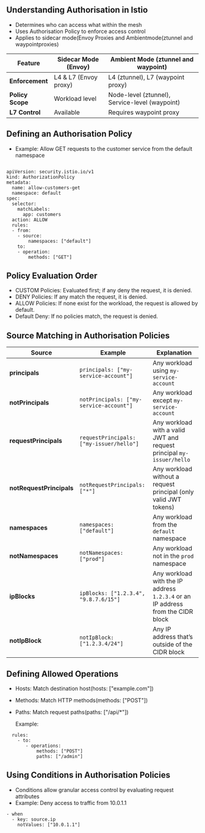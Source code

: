 
## Understanding Authorisation in Istio
- Determines who can access what within the mesh
- Uses Authorisation Policy to enforce access control
- Applies to sidecar mode(Envoy Proxies and Ambientmode(ztunnel and waypointproxies)



| **Feature**     | **Sidecar Mode (Envoy)**       | **Ambient Mode (ztunnel and waypoint)**                   |
|-----------------|--------------------------------|------------------------------------------------------------|
| **Enforcement** | L4 & L7 (Envoy proxy)          | L4 (ztunnel), L7 (waypoint proxy)                         |
| **Policy Scope**| Workload level                 | Node-level (ztunnel), Service-level (waypoint)            |
| **L7 Control**  | Available                      | Requires waypoint proxy                                   |




## Defining an Authorisation Policy

- Example: Allow GET requests to the customer service from the default namespace

```

apiVersion: security.istio.io/v1
kind: AuthorizationPolicy
metadata:
  name: allow-customers-get
  namespace: default
spec:
  selector:
    matchLabels:
      app: customers
  action: ALLOW
  rules:
  - from:
    - source:
        namespaces: ["default"]
    to:
    - operation:
        methods: ["GET"]

```


## Policy Evaluation Order

 - CUSTOM Policies: Evaluated first; if any deny the request, it is denied.
 - DENY Policies: If any match the request, it is denied.
 - ALLOW Policies: If none exist for the workload, the request is allowed by default.
 - Default Deny: If no policies match, the request is denied.


## Source Matching in Authorisation Policies

| **Source**           | **Example**                               | **Explanation**                                                                 |
|-----------------------|-------------------------------------------|---------------------------------------------------------------------------------|
| **principals**        | `principals: ["my-service-account"]`      | Any workload using `my-service-account`                                        |
| **notPrincipals**     | `notPrincipals: ["my-service-account"]`   | Any workload except `my-service-account`                                       |
| **requestPrincipals** | `requestPrincipals: ["my-issuer/hello"]`  | Any workload with a valid JWT and request principal `my-issuer/hello`          |
| **notRequestPrincipals** | `notRequestPrincipals: ["*"]`          | Any workload without a request principal (only valid JWT tokens)               |
| **namespaces**        | `namespaces: ["default"]`                 | Any workload from the `default` namespace                                      |
| **notNamespaces**     | `notNamespaces: ["prod"]`                 | Any workload not in the `prod` namespace                                       |
| **ipBlocks**          | `ipBlocks: ["1.2.3.4", "9.8.7.6/15"]`     | Any workload with the IP address `1.2.3.4` or an IP address from the CIDR block |
| **notIpBlock**        | `notIpBlock: ["1.2.3.4/24"]`              | Any IP address that’s outside of the CIDR block                                |



## Defining Allowed Operations

- Hosts: Match destination host(hosts: ["example.com"])
- Methods: Match HTTP methods(methods: ["POST"])
- Paths: Match request paths(paths: ["/api/*"])

  Example:
```
  rules:
    - to:
       - operations:
           methods: ["POST"]
           paths: ["/admin"]

```



## Using Conditions in Authorisation Policies

- Conditions allow granular access control by evaluating request attributes
- Example: Deny access to traffic from 10.0.1.1

```
- when
  - key: source.ip
    notValues: ["10.0.1.1"]

```

         




  











